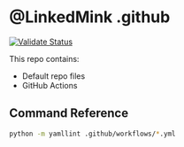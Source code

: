 # @LinkedMink .github 

[![Validate Status](https://github.com/LinkedMink/.github/actions/workflows/validate-main.yml/badge.svg)](https://github.com/LinkedMink/.github/actions?query=workflow%3A%22build-main%22)

This repo contains:

- Default repo files
- GitHub Actions

## Command Reference

```sh
python -m yamllint .github/workflows/*.yml
```

